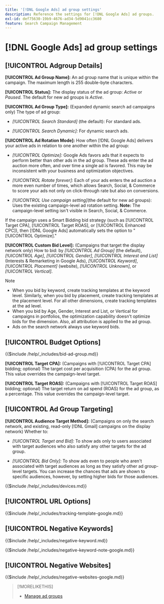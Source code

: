 ```yaml
---
title: '[!DNL Google Ads] ad group settings'
description: Reference the settings for [!DNL Google Ads] ad groups.
exl-id: def75630-19b9-4676-ad34-5d9041cc3680
feature: Search Campaign Management
---
```

# [!DNL Google Ads] ad group settings

## [!UICONTROL Adgroup Details]

**[!UICONTROL Ad Group Name]:** An ad group name that is unique within the campaign. The maximum length is 255 double-byte characters.

**[!UICONTROL Status]:** The display status of the ad group: *Active* or *Paused*. The default for new ad groups is *Active*.

**[!UICONTROL Ad Group Type]:** (Expanded dynamic search ad campaigns only) The type of ad group:

* *[!UICONTROL Search Standard]* (the default): For standard ads.

* *[!UICONTROL Search Dynamic]:* For dynamic search ads.

**[!UICONTROL Ad Rotation Mode]:** How often [!DNL Google Ads] delivers your active ads in relation to one another within the ad group:

* *[!UICONTROL Optimize]:* Google Ads favors ads that it expects to perform better than other ads in the ad group. These ads enter the ad auction more often, and over time a single ad is favored. This may be inconsistent with your business and optimization objectives.

* *[!UICONTROL Rotate forever]:*   Each of your ads enters the ad auction a more even number of times, which allows Search, Social, & Commerce to score your ads not only on click-through rate but also on conversions.

* *[!UICONTROL Use campaign setting]*(the default for new ad groups): Uses the existing campaign-level ad rotation setting. **Note:** The campaign-level setting isn't visible in Search, Social, & Commerce.

If the campaign uses a Smart Bidding bid strategy (such as [!UICONTROL Target CPA], [!UICONTROL Target ROAS], or [!UICONTROL Enhanced CPC]), then [!DNL Google Ads] automatically sets the option to "[!UICONTROL Optimize]."

**[!UICONTROL Custom Bid Level]:** (Campaigns that target the display network only) How to bid: by *[!UICONTROL Ad Group]* (the default), *[!UICONTROL Age]*, *[!UICONTROL Gender]*, *[!UICONTROL Interest and List]* (Interests & Remarketing in Google Ads), *[!UICONTROL Keyword]*, *[!UICONTROL Placement]* (website), *[!UICONTROL Unknown]*, or *[!UICONTROL Vertical]*.

>[!NOTE]
>
>* When you bid by keyword, create tracking templates at the keyword level. Similarly, when you bid by placement, create tracking templates at the placement level. For all other dimensions, create tracking templates at the ad level.
>* When you bid by Age, Gender, Interest and List, or Vertical for campaigns in portfolios, the optimization capability doesn't optimize bids for the dimension. Also, all attribution is applied to the ad group.
>* Ads on the search network always use keyword bids.

## [!UICONTROL Budget Options]

<!-- **[!UICONTROL Bid]:** -->

{{$include /help/_includes/bid-ad-group.md}}

**[!UICONTROL Target CPA]:** (Campaigns with [!UICONTROL Target CPA] bidding; optional) The target cost per acquisition (CPA) for the ad group. This value overrides the campaign-level target.

**[!UICONTROL Target ROAS]:** (Campaigns with [!UICONTROL Target ROAS] bidding; optional) The target return on ad spend (ROAS) for the ad group, as a percentage. This value overrides the campaign-level target.

## [!UICONTROL Ad Group Targeting]

**[!UICONTROL Audience Target Method]:** (Campaigns on only the search network, and existing, read-only [!DNL Gmail] campaigns on the display network) Whether to:

* *[!UICONTROL Target and Bid]:* To show ads only to users associated with target audiences who also satisfy any other targets for the ad group.

* *[!UICONTROL Bid Only]:* To show ads even to people who aren't associated with target audiences as long as they satisfy other ad group-level targets. You can increase the chances that ads are shown to specific audiences, however, by setting higher bids for those audiences.

<!-- **[!UICONTROL Devices]:** -->

{{$include /help/_includes/devices.md}}

## [!UICONTROL URL Options]

<!-- **[!UICONTROL Tracking Template]:** -->

{{$include /help/_includes/tracking-template-google.md}}

## [!UICONTROL Negative Keywords]

<!-- **[!UICONTROL Negative Keywords]:** -->

{{$include /help/_includes/negative-keyword.md}}

<!-- Note for **[!UICONTROL Negative Keywords]:** -->

{{$include /help/_includes/negative-keyword-note-google.md}}

## [!UICONTROL Negative Websites]

<!-- **[!UICONTROL Negative Websites]:** -->

{{$include /help/_includes/negative-websites-google.md}}

>[!MORELIKETHIS]
>
>* [Manage ad groups](/help/search-social-commerce/campaign-management/campaigns/ad-group-manage.md)
